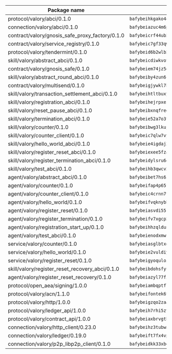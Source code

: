 | Package name                                                  | Package hash                                                  |
| ------------------------------------------------------------- | ------------------------------------------------------------- |
| protocol/valory/abci/0.1.0                                    | `bafybeihkgako44fzgurcv4hgbems4ptdtosae4lopnnr75eczb6kx3x2lm` |
| connection/valory/abci/0.1.0                                  | `bafybeiazuc4m6pgz5t2giw64boylpenyuwq2ceqikod6p773drf7m4q7ea` |
| contract/valory/gnosis_safe_proxy_factory/0.1.0               | `bafybeicrf44ub2kauwxan3zfbdmeqb2ae7xhftwucevr7q42bwho5oqcoa` |
| contract/valory/service_registry/0.1.0                        | `bafybeic7gf33qwpfrvrugpb6jumvcy7737mkdt3cojeocn4az7s3rznube` |
| protocol/valory/tendermint/0.1.0                              | `bafybeid6b2wlb24g6d3godmqms44qvnpkhlvb27icotuobvnscmdmlhaha` |
| skill/valory/abstract_abci/0.1.0                              | `bafybeicdiwkvotgr4h2zulx5rsgxqid22d5greqqhgqadd2uqlmpioipem` |
| contract/valory/gnosis_safe/0.1.0                             | `bafybeiem74jz5qgzkxwt34wbdlo64cloaerjui2jme4svdtjx4nh6v2d2y` |
| skill/valory/abstract_round_abci/0.1.0                        | `bafybeiby4zun6cve7rjinz5yjjytzaexplbelxj3izh5bzu7stre5if3zu` |
| contract/valory/multisend/0.1.0                               | `bafybeigjywkl7hydjsrkogob3xebj2ifhqwmfhhxoeyrndzhhxi5u6amey` |
| skill/valory/transaction_settlement_abci/0.1.0                | `bafybeihtltbuxyaia6g2yetco72fmhzk55sapfd6dmbjeijzr5eiy7nyhu` |
| skill/valory/registration_abci/0.1.0                          | `bafybeihejrpxezk3cdusipjh2g352jpaap6smpge2gknu2uxzulv353jyi` |
| skill/valory/reset_pause_abci/0.1.0                           | `bafybeibxnqfred6ihd3iqj3vmlqf53rap2myfevlqnj52wlv5tlmcld2tu` |
| skill/valory/termination_abci/0.1.0                           | `bafybeie52a7o3tyohk5qx4eh3x53izhcnppjk4oykfcpnnn2vi2vghyhna` |
| skill/valory/counter/0.1.0                                    | `bafybeibwg3lkuj536tm7njlbfuslamsoqes62oshp3ad3fhlomqfk3wugu` |
| skill/valory/counter_client/0.1.0                             | `bafybeic7qlw7vyovllmu35rb3cag4afduemo6ulr7sfkxtwtrjhlb2a5cq` |
| skill/valory/hello_world_abci/0.1.0                           | `bafybeie4igdaj3cxpg52qt6jvpt7jeg6mejtryho3s3kg3pxif2rem6hm4` |
| skill/valory/register_reset_abci/0.1.0                        | `bafybeiexee5fzayxek2y3ga5wjhv6zdsyj3syfnuois45fvvdacaboxxym` |
| skill/valory/register_termination_abci/0.1.0                  | `bafybeidylsru6o5ibzpksaywxo6dvijbgrdghvzln4lcl6zbln6inu7oym` |
| skill/valory/test_abci/0.1.0                                  | `bafybeihb3qwcv2p2ufxavdpm36s5f7msj6senv6hqz7qbzqokrgl7ntu4a` |
| agent/valory/abstract_abci/0.1.0                              | `bafybeibet7hs6ihznaiqy4wfwbbhdadqz7uc6m6mbnofttcswr54szg7rq` |
| agent/valory/counter/0.1.0                                    | `bafybeifap4p65f5pyee2ij7ng4xxje6vswutrmy7cszpfu4kmk5ehx2qwe` |
| agent/valory/counter_client/0.1.0                             | `bafybeic4crnn7t5ep6bsjrdste2tdbwoktftdhtooxeweypmujv5t7cmpi` |
| agent/valory/hello_world/0.1.0                                | `bafybeifvqknybbe6bwrpejohtqhqmmaapd5nqeyrzgixgxby3w5blxd3wq` |
| agent/valory/register_reset/0.1.0                             | `bafybeiasvdi55rvk6cv3gp2vfeiy5pihqwtrkcra3hhurxdvcmujtfzeoi` |
| agent/valory/register_termination/0.1.0                       | `bafybeifv7xgcp265bz6ex4fhqx7susu5mxxe5qclh6pp2jmw6tlulyr7em` |
| agent/valory/registration_start_up/0.1.0                      | `bafybeihhzqldunsn4fk65mc6u5thcjldfflr7idyqb62psn5rjzkiszhxu` |
| agent/valory/test_abci/0.1.0                                  | `bafybeienodxmws5zyzmfdhr7ks72tjkoq7eqcchxfba5q7i2fuagb7nrpy` |
| service/valory/counter/0.1.0                                  | `bafybeiasglbtxdxt7tuehgmyfuu3726yncfnlfcznensz7iz6mqozqpnqm` |
| service/valory/hello_world/0.1.0                              | `bafybeie2vuldiywi4xmpwqf6baoljmrc6esii7mn7pwov2f5zbdnczlgqq` |
| service/valory/register_reset/0.1.0                           | `bafybeigyoquloimsavfuovyj7bol3k4wazczqvfenleqzd4cz2qnzwbkgm` |
| skill/valory/register_reset_recovery_abci/0.1.0               | `bafybeibdohsfyueqewn44tv47epd6alb2ynxqyvoawdyhqkbqphhoigfxi` |
| agent/valory/register_reset_recovery/0.1.0                    | `bafybeiazyl77fi32r5msy4nd7vmylx2wgepb4mfan53fo4gn3mykxtl5ji` |
| protocol/open_aea/signing/1.0.0                               | `bafybeiambqptflge33eemdhis2whik67hjplfnqwieoa6wblzlaf7vuo44` |
| protocol/valory/acn/1.1.0                                     | `bafybeifontek6tvaecatoauiule3j3id6xoktpjubvuqi3h2jkzqg7zh7a` |
| protocol/valory/http/1.0.0                                    | `bafybeigzqo2zaakcjtzzsm6dh4x73v72xg6ctk6muyp5uq5ueb7y34fbxy` |
| protocol/valory/ledger_api/1.0.0                              | `bafybeih7rhi5zvfvwakx5ifgxsz2cfipeecsh7bm3gnudjxtvhrygpcftq` |
| protocol/valory/contract_api/1.0.0                            | `bafybeiaxbrvgtbdrh4lslskuxyp4awyr4whcx3nqq5yrr6vimzsxg5dy64` |
| connection/valory/http_client/0.23.0                          | `bafybeihz3tubwado7j3wlivndzzuj3c6fdsp4ra5r3nqixn3ufawzo3wii` |
| connection/valory/ledger/0.19.0                               | `bafybeift7fx4vp2jq4btplocifby2xnnbzxppxdttgyyvwepj5cv7akfom` |
| connection/valory/p2p_libp2p_client/0.1.0                     | `bafybeidkk33xbga54szmitk6uwsi3ef56hbbdbuasltqtiyki34hgfpnxa` |
